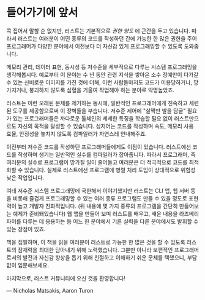 # 들어가기에 앞서

콕 집어서 말할 순 없지만, 러스트는 기본적으로 *권한 양도* 에 근간을 두고 있습니다.
따라서 러스트는 여러분이 어떤 종류의 코드를 작성하던 간에
가능한 한 많은 권한을 주어 프로그래머가 다양한 분야에서
이전보다 더 자신감 있게 프로그래밍할 수 있도록 도와줍니다.

메모리 관리, 데이터 표현, 동시성 등 저수준을
세부적으로 다루는 시스템 프로그래밍을 생각해봅시다.
예로부터 이 분야는 수 년 동안 관련 지식을 쌓아온
소수 정예만이 다가갈 수 있는 신비로운 이미지를 가진 것에 더해,
이런 사람들마저도 코드가 이용당하거나, 망가지거나, 붕괴하지 않도록
심혈을 기울여 작업해야 하는 분야로 악명높았죠.

러스트는 이런 오래된 문제를 제거하는 동시에,
일반적인 프로그래머에게 친숙하고 세련된 도구를 제공함으로써 이 장벽들을 부숩니다.
저수준 제어에 "살짝만 발을 담글" 필요가 있는 프로그래머들은
까다로운 툴체인의 세세한 특징을 학습할 필요 없이
러스트만으로도 자신의 목적을 달성할 수 있습니다.
심지어는 코드를 작성하며 속도, 메모리 사용 효율, 안정성을 놓치지 않도록
컴파일러가 자연스레 안내해주죠.

이전부터 저수준 코드를 작성하던 프로그래머들에게도 이점이 있습니다.
러스트에선 코드를 작성하며 생기는 일반적인 실수를 컴파일러가 잡아줍니다.
따라서 프로그래머, 즉 여러분의 실수로 프로그램이 망가질 일이 줄어들고
여러분은 더 적극적으로 코드를 최적화할 수 있습니다.
실제로 러스트에선 프로그램에 병렬 처리 도입이 상대적으로 위험성 낮은 작업입니다.

여태 저수준 시스템 프로그래밍에 국한해서 이야기했지만
러스트는 CLI 앱, 웹 서버 등을 비롯해 즐겁게 프로그래밍할 수 있는
여러 종류 프로그램도 만들 수 있을 정도로 표현력이 높고 개발자 친화적입니다.
(뒤 내용에 몇 가지 종류의 프로그램을 간단히 만들어보는 예제가 준비돼있습니다)
웹 앱을 만들어 보며 러스트를 배우고, 배운 내용을 라즈베리파이를 다루는 데 응용하는 등
어느 한 분야에서 기른 실력을 다른 분야에서도 발휘할 수 있는 장점이 있죠.

책을 집필하며, 이 책을 읽을 여러분이 러스트로 가능한 한 많은 것을 할 수 있도록 러스트의 잠재력을 최대한 담아내기 위해 노력했습니다.
그뿐만 아니라 보편적인 프로그래머로서의 발전과 자신감 향상을 돕기 위해 친절하고 이해하기 쉬운 문체를 택했으니, 부담 없이 입문해보세요.

마지막으로, 러스트 커뮤니티에 오신 것을 환영합니다!

— Nicholas Matsakis, Aaron Turon
